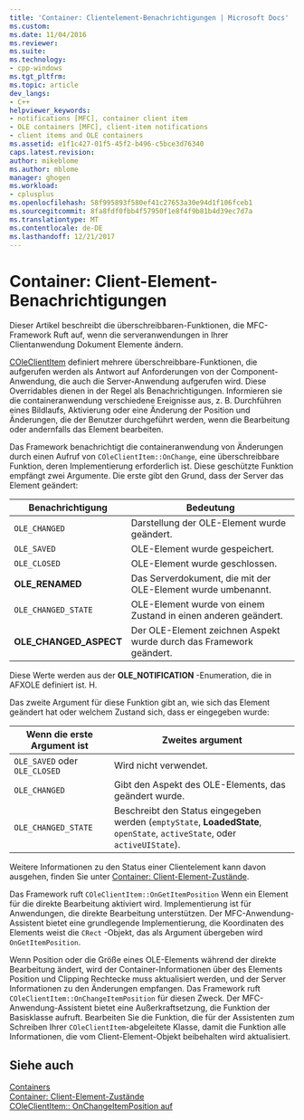 ```yaml
---
title: 'Container: Clientelement-Benachrichtigungen | Microsoft Docs'
ms.custom: 
ms.date: 11/04/2016
ms.reviewer: 
ms.suite: 
ms.technology:
- cpp-windows
ms.tgt_pltfrm: 
ms.topic: article
dev_langs:
- C++
helpviewer_keywords:
- notifications [MFC], container client item
- OLE containers [MFC], client-item notifications
- client items and OLE containers
ms.assetid: e1f1c427-01f5-45f2-b496-c5bce3d76340
caps.latest.revision: 
author: mikeblome
ms.author: mblome
manager: ghogen
ms.workload:
- cplusplus
ms.openlocfilehash: 58f995893f580ef41c27653a30e94d1f106fceb1
ms.sourcegitcommit: 8fa8fdf0fbb4f57950f1e8f4f9b81b4d39ec7d7a
ms.translationtype: MT
ms.contentlocale: de-DE
ms.lasthandoff: 12/21/2017
---
```

# <a name="containers-client-item-notifications"></a>Container: Client-Element-Benachrichtigungen
Dieser Artikel beschreibt die überschreibbaren-Funktionen, die MFC-Framework Ruft auf, wenn die serveranwendungen in Ihrer Clientanwendung Dokument Elemente ändern.  
  
 [COleClientItem](../mfc/reference/coleclientitem-class.md) definiert mehrere überschreibbare-Funktionen, die aufgerufen werden als Antwort auf Anforderungen von der Component-Anwendung, die auch die Server-Anwendung aufgerufen wird. Diese Overridables dienen in der Regel als Benachrichtigungen. Informieren sie die containeranwendung verschiedene Ereignisse aus, z. B. Durchführen eines Bildlaufs, Aktivierung oder eine Änderung der Position und Änderungen, die der Benutzer durchgeführt werden, wenn die Bearbeitung oder andernfalls das Element bearbeiten.  
  
 Das Framework benachrichtigt die containeranwendung von Änderungen durch einen Aufruf von `COleClientItem::OnChange`, eine überschreibbare Funktion, deren Implementierung erforderlich ist. Diese geschützte Funktion empfängt zwei Argumente. Die erste gibt den Grund, dass der Server das Element geändert:  
  
|Benachrichtigung|Bedeutung|  
|------------------|-------------|  
|`OLE_CHANGED`|Darstellung der OLE-Element wurde geändert.|  
|`OLE_SAVED`|OLE-Element wurde gespeichert.|  
|`OLE_CLOSED`|OLE-Element wurde geschlossen.|  
|**OLE_RENAMED**|Das Serverdokument, die mit der OLE-Element wurde umbenannt.|  
|`OLE_CHANGED_STATE`|OLE-Element wurde von einem Zustand in einen anderen geändert.|  
|**OLE_CHANGED_ASPECT**|Der OLE-Element zeichnen Aspekt wurde durch das Framework geändert.|  
  
 Diese Werte werden aus der **OLE_NOTIFICATION** -Enumeration, die in AFXOLE definiert ist. H.  
  
 Das zweite Argument für diese Funktion gibt an, wie sich das Element geändert hat oder welchem Zustand sich, dass er eingegeben wurde:  
  
|Wenn die erste Argument ist|Zweites argument|  
|----------------------------|---------------------|  
|`OLE_SAVED` oder `OLE_CLOSED`|Wird nicht verwendet.|  
|`OLE_CHANGED`|Gibt den Aspekt des OLE-Elements, das geändert wurde.|  
|`OLE_CHANGED_STATE`|Beschreibt den Status eingegeben werden (`emptyState`, **LoadedState**, `openState`, `activeState`, oder `activeUIState`).|  
  
 Weitere Informationen zu den Status einer Clientelement kann davon ausgehen, finden Sie unter [Container: Client-Element-Zustände](../mfc/containers-client-item-states.md).  
  
 Das Framework ruft `COleClientItem::OnGetItemPosition` Wenn ein Element für die direkte Bearbeitung aktiviert wird. Implementierung ist für Anwendungen, die direkte Bearbeitung unterstützen. Der MFC-Anwendung-Assistent bietet eine grundlegende Implementierung, die Koordinaten des Elements weist die `CRect` -Objekt, das als Argument übergeben wird `OnGetItemPosition`.  
  
 Wenn Position oder die Größe eines OLE-Elements während der direkte Bearbeitung ändert, wird der Container-Informationen über des Elements Position und Clipping Rechtecke muss aktualisiert werden, und der Server Informationen zu den Änderungen empfangen. Das Framework ruft `COleClientItem::OnChangeItemPosition` für diesen Zweck. Der MFC-Anwendung-Assistent bietet eine Außerkraftsetzung, die Funktion der Basisklasse aufruft. Bearbeiten Sie die Funktion, die für der Assistenten zum Schreiben Ihrer `COleClientItem`-abgeleitete Klasse, damit die Funktion alle Informationen, die vom Client-Element-Objekt beibehalten wird aktualisiert.  
  
## <a name="see-also"></a>Siehe auch  
 [Containers](../mfc/containers.md)   
 [Container: Client-Element-Zustände](../mfc/containers-client-item-states.md)   
 [COleClientItem:: OnChangeItemPosition auf](../mfc/reference/coleclientitem-class.md#onchangeitemposition)

